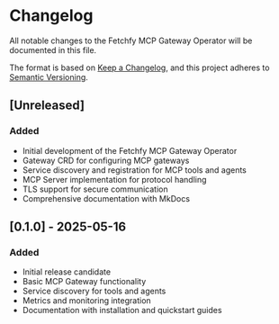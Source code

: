 # Changelog

All notable changes to the Fetchfy MCP Gateway Operator will be documented in this file.

The format is based on [Keep a Changelog](https://keepachangelog.com/en/1.0.0/),
and this project adheres to [Semantic Versioning](https://semver.org/spec/v2.0.0.html).

## [Unreleased]

### Added

- Initial development of the Fetchfy MCP Gateway Operator
- Gateway CRD for configuring MCP gateways
- Service discovery and registration for MCP tools and agents
- MCP Server implementation for protocol handling
- TLS support for secure communication
- Comprehensive documentation with MkDocs

## [0.1.0] - 2025-05-16

### Added

- Initial release candidate
- Basic MCP Gateway functionality
- Service discovery for tools and agents
- Metrics and monitoring integration
- Documentation with installation and quickstart guides
